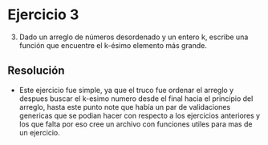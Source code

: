 # Ejercicio 3

3. Dado un arreglo de números desordenado y un entero k, escribe una función que
encuentre el k-ésimo elemento más grande.

## Resolución
- Este ejercicio fue simple, ya que el truco fue ordenar el arreglo y despues buscar 
el k-esimo numero desde el final hacia el principio del arreglo, hasta este punto 
note que había un par de validaciones genericas que se podian hacer con respecto 
a los ejercicios anteriores y los que falta por eso cree un archivo con funciones 
utiles para mas de un ejercicio.